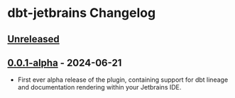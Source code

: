 <!-- Keep a Changelog guide -> https://keepachangelog.com -->

# dbt-jetbrains Changelog

## [Unreleased]

## [0.0.1-alpha] - 2024-06-21

- First ever alpha release of the plugin, containing support for dbt lineage and documentation rendering within your Jetbrains IDE.

[Unreleased]: https://github.com/ramonvermeulen/dbt-toolkit/compare/v0.0.1-alpha...HEAD
[0.0.1-alpha]: https://github.com/ramonvermeulen/dbt-toolkit/commits/v0.0.1-alpha
